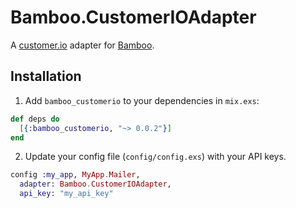 # Bamboo.CustomerIOAdapter

A [customer.io](https://www.customer.io) adapter for [Bamboo](https://github.com/thoughtbot/bamboo).

## Installation

1. Add `bamboo_customerio` to your dependencies in `mix.exs`:

  ```elixir
  def deps do
    [{:bamboo_customerio, "~> 0.0.2"}]
  end
  ```

2. Update your config file (`config/config.exs`) with your API keys.

  ```elixir
  config :my_app, MyApp.Mailer,
    adapter: Bamboo.CustomerIOAdapter,
    api_key: "my_api_key"
  ```